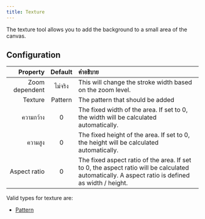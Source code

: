 ```yaml
---
title: Texture
---
```


The texture tool allows you to add the background to a small area of the canvas.

## Configuration

|       Property | Default | คำอธิบาย                                                                                                                                                                                         |
| -------------: | :-----: | :----------------------------------------------------------------------------------------------------------------------------------------------------------------------------------------------- |
| Zoom dependent | ไม่จริง | This will change the stroke width based on the zoom level.                                                                                                                       |
|        Texture | Pattern | The pattern that should be added                                                                                                                                                                 |
|      ความกว้าง |    0    | The fixed width of the area. If set to 0, the width will be calculated automatically.                                                                            |
|        ความสูง |    0    | The fixed height of the area. If set to 0, the height will be calculated automatically.                                                                          |
|   Aspect ratio |    0    | The fixed aspect ratio of the area. If set to 0, the aspect ratio will be calculated automatically. A aspect ratio is defined as width / height. |

Valid types for texture are:

- [Pattern](../../background#pattern)
